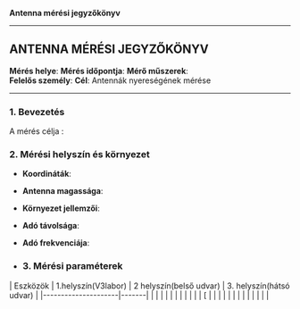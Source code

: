 **Antenna mérési jegyzőkönyv**

---

## ANTENNA MÉRÉSI JEGYZŐKÖNYV

**Mérés helye**: 
**Mérés időpontja**:
**Mérő műszerek**:  
**Felelős személy**:
**Cél**: Antennák nyereségének mérése

---

### 1. **Bevezetés**
A mérés célja :



### 2. **Mérési helyszín és környezet**

- **Koordináták**:
- **Antenna magassága**:
- **Környezet jellemzői**:  
- **Adó távolsága**:  
- **Adó frekvenciája**:

- ### 3. **Mérési paraméterek**

| Eszközök          | 1.helyszín(V3labor) | 2 helyszín(belső udvar) | 3. helyszín(hátsó udvar) |
|---------------------|-------|
|    |  |
|   |  |
|    |  |
|    | [ |
|       |  |
|  |  |
| |  |
|  |  |
